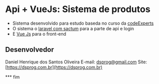 # Api + VueJs: Sistema de produtos

* Sistema desenvolvido para estudo baseda no curso da [codeExperts](https://codeexperts.com.br)
* O sistema o [laravel com sactum](https://laravel.com) para a parte de api e login
* E [Vue Js](https://vuejs.org) para o front-end

## Desenvolvedor
 
Daniel Henrique dos Santos Oliveira
E-mail: [dsprog@gmail.com](dsprog@gmail.com)
Site: [https://dsprog.com.br](https://dsprog.com.br)

*** fim 
